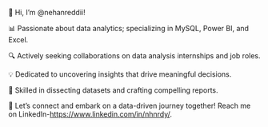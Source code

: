 👋 Hi, I’m @nehanreddii!

📊 Passionate about data analytics; specializing in MySQL, Power BI, and Excel.

🔍 Actively seeking collaborations on data analysis internships and job roles.

💡 Dedicated to uncovering insights that drive meaningful decisions.

🌟 Skilled in dissecting datasets and crafting compelling reports.

🔗 Let’s connect and embark on a data-driven journey together! Reach me on LinkedIn-https://www.linkedin.com/in/nhnrdy/.


<!---
nehanreddii/nehanreddii is a ✨ special ✨ repository because its `README.md` (this file) appears on your GitHub profile.
You can click the Preview link to take a look at your changes.
--->

